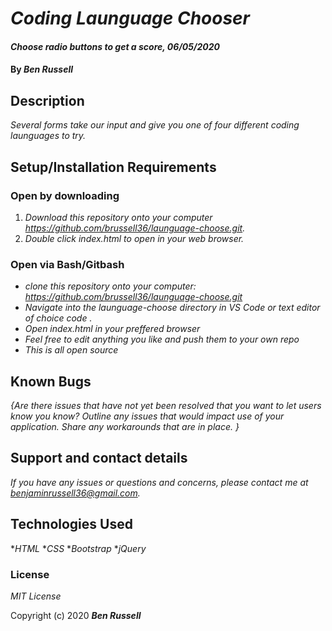 # _Coding Launguage Chooser_

#### _Choose radio buttons to get a score, 06/05/2020_

#### By _**Ben Russell**_

## Description

_Several forms take our input and give you one of four different coding launguages to try._

## Setup/Installation Requirements

### Open by downloading

1. _Download this repository onto your computer https://github.com/brussell36/launguage-choose.git._
2. _Double click index.html to open in your web browser._

### Open via Bash/Gitbash

* _clone this repository onto your computer: https://github.com/brussell36/launguage-choose.git_
* _Navigate into the launguage-choose directory in VS Code or text editor of choice code ._
* _Open index.html in your preffered browser_
* _Feel free to edit anything you like and push them to your own repo_
* _This is all open source_


## Known Bugs

_{Are there issues that have not yet been resolved that you want to let users know you know?  Outline any issues that would impact use of your application.  Share any workarounds that are in place. }_

## Support and contact details

_If you have any issues or questions and concerns, please contact me at benjaminrussell36@gmail.com._

## Technologies Used

*_HTML_
*_CSS_
*_Bootstrap_
*_jQuery_

### License

*MIT License*

Copyright (c) 2020 **_Ben Russell_**